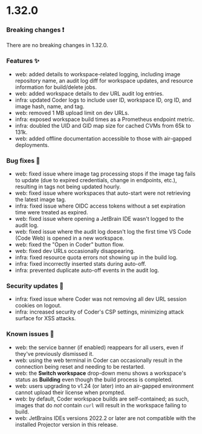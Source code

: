 # 1.32.0

### Breaking changes ❗

There are no breaking changes in 1.32.0.

### Features ✨

- web: added details to workspace-related logging, including image repository
  name, an audit log diff for workspace updates, and resource information for
  build/delete jobs.
- web: added workspace details to dev URL audit log entries.
- infra: updated Coder logs to include user ID, workspace ID, org ID, and image
  hash, name, and tag.
- web: removed 1 MB upload limit on dev URLs.
- infra: exposed workspace build times as a Prometheus endpoint metric.
- infra: doubled the UID and GID map size for cached CVMs from 65k to 131k.
- web: added offline documentation accessible to those with air-gapped
  deployments.

### Bug fixes 🐛

- web: fixed issue where image tag processing stops if the image tag fails to
  update (due to expired credentials, change in endpoints, etc.), resulting in
  tags not being updated hourly.
- web: fixed issue where workspaces that auto-start were not retrieving the
  latest image tag.
- infra: fixed issue where OIDC access tokens without a set expiration time were
  treated as expired.
- web: fixed issue where opening a JetBrain IDE wasn't logged to the audit log.
- web: fixed issue where the audit log doesn't log the first time VS Code (Code
  Web) is opened in a new workspace.
- web: fixed the "Open in Coder" button flow.
- web: fixed dev URLs occasionally disappearing.
- infra: fixed resource quota errors not showing up in the build log.
- infra: fixed incorrectly inserted stats during auto-off.
- infra: prevented duplicate auto-off events in the audit log.

### Security updates 🔐

- infra: fixed issue where Coder was not removing all dev URL session cookies on
  logout.
- infra: increased security of Coder's CSP settings, minimizing attack surface
  for XSS attacks.

### Known issues 🔧

- web: the service banner (if enabled) reappears for all users, even if they've
  previously dismissed it.
- web: using the web terminal in Coder can occasionally result in the connection
  being reset and needing to be restarted.
- web: the **Switch workspace** drop-down menu shows a workspace's status as
  **Building** even though the build process is completed.
- web: users upgrading to v1.24 (or later) into an air-gapped environment cannot
  upload their license when prompted.
- web: by default, Coder workspace builds are self-contained; as such, images
  that do _not_ contain `curl` will result in the workspace failing to build.
- web: JetBrains IDEs versions 2022.2 or later are not compatible with the
  installed Projector version in this release.
